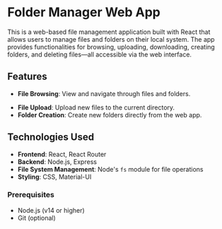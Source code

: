 # Folder Manager Web App

This is a web-based file management application built with React that allows users to manage files and folders on their local system. The app provides functionalities for browsing, uploading, downloading, creating folders, and deleting files—all accessible via the web interface.

## Features

- **File Browsing**: View and navigate through files and folders.
<!-- - **File Download**: Download files from a specified directory. (WIP) -->
- **File Upload**: Upload new files to the current directory.
- **Folder Creation**: Create new folders directly from the web app.
<!-- - **File and Folder Deletion**: Delete files or folders. (WIP) -->
<!-- - **Responsive Design**: Optimized for both desktop and mobile. (WIP) -->

## Technologies Used

- **Frontend**: React, React Router
- **Backend**: Node.js, Express
- **File System Management**: Node's `fs` module for file operations
- **Styling**: CSS, Material-UI

### Prerequisites

- Node.js (v14 or higher)
- Git (optional)
